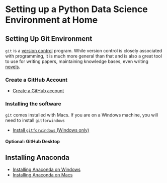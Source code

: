 # Setting up a Python Data Science Environment at Home

## Setting Up Git Environment

`git` is a [version control](https://en.wikipedia.org/wiki/Version_control) program. While version control is closely associated with programming, it is much more general than that and is also a great tool to use for writing papers, maintaining knowledge bases, even writing [novels](https://medium.com/@sayhellotovanessa/git-for-writers-write-fiction-like-a-good-programmer-ea6f0309a69a).
### Create a GitHub Account

- [Create a GitHub account](https://youtu.be/1YUF6Zgu2oI)

### Installing the software

`git` comes installed with Macs. If you are on a Windows machine, you will need to install `gitforwindows`

- [Install `gitforwindows` (Windows only)](https://youtu.be/IdFAiJgFHUs)

#### Optional: GitHub Desktop

## Installing Anaconda

- [Installing Anaconda on Windows](https://youtu.be/3E36ktOwSUo)
- [Installing Anaconda on Macs](https://youtu.be/05cQ_3o9gwA)
